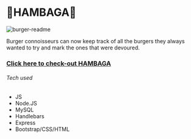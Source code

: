 
# 🍔HAMBAGA🍔

![burger-readme](https://cloud.githubusercontent.com/assets/19538076/22187060/bcb22ffc-e0b4-11e6-8c21-5b824b98e2f0.png)


Burger connoisseurs can now keep track of all the burgers they always wanted to try and mark the ones that were devoured.

### [Click here to check-out HAMBAGA](hambaga.herokuapp.com)

###### Tech used
- JS
- Node.JS
- MySQL
- Handlebars
- Express
- Bootstrap/CSS/HTML
